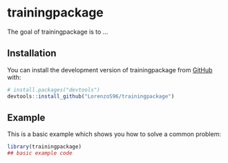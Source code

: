 
# trainingpackage

<!-- badges: start -->
<!-- badges: end -->

The goal of trainingpackage is to ...

## Installation

You can install the development version of trainingpackage from [GitHub](https://github.com/) with:

``` r
# install.packages("devtools")
devtools::install_github("LorenzoS96/trainingpackage")
```

## Example

This is a basic example which shows you how to solve a common problem:

``` r
library(trainingpackage)
## basic example code
```

